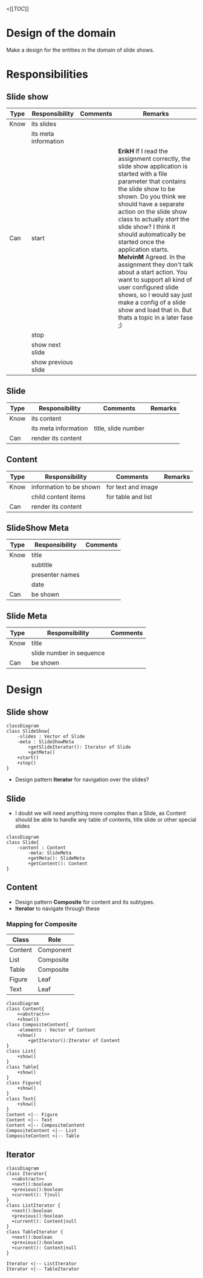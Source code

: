 <[[_TOC_]]

# Design of the domain

Make a design for the entities in the domain of slide shows.

# Responsibilities

## Slide show

| Type | Responsibility | Comments | Remarks |
|------|----------------|----------|---------|
| Know | its slides |  |  |
|  | its meta information |  |  |
| Can | start |  | **ErikH** If I read the assignment correctly, the slide show application is started with a file parameter that contains the slide show to be shown. Do you think we should have a separate action on the slide show class to actually _start_ the slide show? I think it should automatically be started once the application starts. <br>**MelvinM** Agreed. In the assignment they don't talk about a start action. You want to support all kind of user configured slide shows, so I would say just make a config of a slide show and load that in. But thats a topic in a later fase ;)|
|  | stop |  |  |
|  | show next slide |  |  |
|  | show previous slide |  |  |

## Slide

| Type | Responsibility | Comments | Remarks |
|------|----------------|----------|---------|
| Know | its content |  |  |
|  | its meta information | title, slide number |  |
| Can | render its content |  |  |

## Content

| Type | Responsibility | Comments | Remarks |
|------|----------------|----------|---------|
| Know | information to be shown | for text and image |  |
|  | child content items | for table and list |  |
| Can | render its content | |  |

## SlideShow Meta
| Type | Responsibility | Comments |
|------|----------------|----------|
| Know | title | |
|      | subtitle | |
|      | presenter names | |
|      | date | |
| Can | be shown | |

## Slide Meta
| Type | Responsibility | Comments |
|------|----------------|----------|
| Know | title | |
|      | slide number in sequence | |
| Can | be shown | |

# Design

## Slide show

```mermaid
classDiagram
class SlideShow{
	-slides : Vector of Slide
	-meta : SlideShowMeta
        +getSlideIterator(): Iterator of Slide
        +getMeta()
	+start()
	+stop()
}
```
- Design pattern **Iterator** for navigation over the slides?

## Slide
- I doubt we will need anything more complex than a Slide, as Content should be able to handle any table of contents, title slide or other special slides 

```mermaid
classDiagram
class Slide{
	-content : Content
        -meta: SlideMeta
        +getMeta(): SlideMeta
        +getContent(): Content
}
```

## Content

- Design pattern **Composite** for content and its subtypes.
- **Iterator** to navigate through these

### Mapping for Composite

| Class | Role |
|-------|------|
| Content | Component |
| List | Composite |
| Table | Composite |
| Figure | Leaf |
| Text | Leaf |

```mermaid
classDiagram
class Content{
	<<abstract>>
	+show()}
class CompositeContent{
	-elements : Vector of Content
	+show()
        +getIterator():Iterator of Content
}
class List{
	+show()
}
class Table{
	+show()
}
class Figure{
	+show()
}
class Text{
	+show()
}
Content <|-- Figure
Content <|-- Text
Content <|-- CompositeContent
CompositeContent <|-- List
CompositeContent <|-- Table
```

## Iterator
```mermaid
classDiagram
class Iterator{
  <<abstract>>
  +next():boolean
  +previous():boolean
  +current(): T|null
}
class ListIterator {
  +next():boolean
  +previous():boolean
  +current(): Content|null
}
class TableIterator {
  +next():boolean
  +previous():boolean
  +current(): Content|null
}

Iterator <|-- ListIterator
Iterator <|-- TableIterator
```

